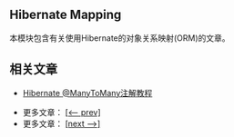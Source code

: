 ## Hibernate Mapping

本模块包含有关使用Hibernate的对象关系映射(ORM)的文章。

## 相关文章

+ [Hibernate @ManyToMany注解教程](docs/Hibernate-@ManyToMany注解教程.md)

- 更多文章： [[<-- prev]](../hibernate-mapping-1/README.md)
- 更多文章： [[next -->]](../hibernate-ogm/README.md)
